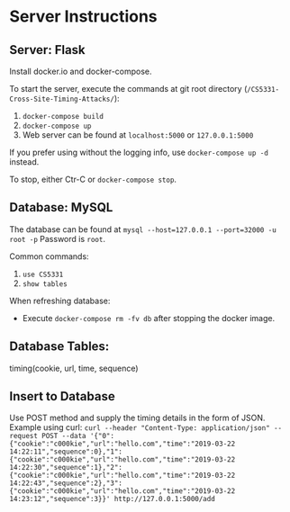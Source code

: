# Server Instructions

## Server: Flask
Install docker.io and docker-compose.

To start the server, execute the commands at git root directory (`/CS5331-Cross-Site-Timing-Attacks/`):
1. `docker-compose build`
2. `docker-compose up`
3. Web server can be found at `localhost:5000` or `127.0.0.1:5000`

If you prefer using without the logging info, use `docker-compose up -d` instead.

To stop, either Ctr-C or `docker-compose stop`. 

## Database: MySQL
The database can be found at `mysql --host=127.0.0.1 --port=32000 -u root -p`
Password is `root`. 

Common commands:
1. `use CS5331`
2. `show tables`

When refreshing database:
- Execute `docker-compose rm -fv db` after stopping the docker image. 

## Database Tables:

timing(cookie, url, time, sequence)

## Insert to Database
Use POST method and supply the timing details in the form of JSON. 
Example using curl:
`curl --header "Content-Type: application/json" --request POST --data '{"0":{"cookie":"c000kie","url":"hello.com","time":"2019-03-22 14:22:11","sequence":0},"1":{"cookie":"c000kie","url":"hello.com","time":"2019-03-22 14:22:30","sequence":1},"2":{"cookie":"c000kie","url":"hello.com","time":"2019-03-22 14:22:43","sequence":2},"3":{"cookie":"c000kie","url":"hello.com","time":"2019-03-22 14:23:12","sequence":3}}' http://127.0.0.1:5000/add`

